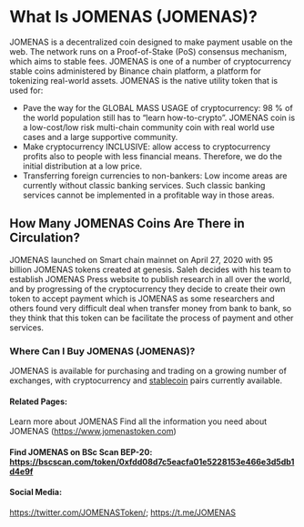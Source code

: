 # What Is JOMENAS (JOMENAS)?
JOMENAS is a decentralized coin designed to make payment usable on the web. The network runs on a Proof-of-Stake (PoS) consensus mechanism, which aims to stable fees.
JOMENAS is one of a number of cryptocurrency stable coins administered by Binance chain platform, a platform for tokenizing real-world assets.
JOMENAS is the native utility token that is used for:
* Pave the way for the GLOBAL MASS USAGE of cryptocurrency: 98 % of the world population still has to “learn how-to-crypto”. JOMENAS coin is a low-cost/low risk multi-chain community coin with real world use cases and a large supportive community. 
* Make cryptocurrency INCLUSIVE: allow access to cryptocurrency profits also to people with less financial means. Therefore, we do the initial distribution at a low price.
* Transferring foreign currencies to non-bankers: Low income areas are currently without classic banking services. Such classic banking services cannot be implemented in a profitable way in those areas.

## How Many JOMENAS Coins Are There in Circulation?
JOMENAS launched on Smart chain mainnet on April 27, 2020 with 95 billion JOMENAS tokens created at genesis.
Saleh decides with his team to establish JOMENAS Press website to publish research in all over the world, and by progressing of the cryptocurrency they decide to create their own token to accept payment which is JOMENAS as some researchers and others found very difficult deal when transfer money from bank to bank, so they think that this token can be facilitate the process of payment and other services.

### Where Can I Buy JOMENAS (JOMENAS)?
JOMENAS is available for purchasing and trading on a growing number of exchanges, with cryptocurrency and [stablecoin](https://pancakeswap.finance/) pairs currently available.
#### Related Pages:
Learn more about JOMENAS 
Find all the information you need about JOMENAS (https://www.jomenastoken.com) 

#### Find JOMENAS on BSc Scan BEP-20: https://bscscan.com/token/0xfdd08d7c5eacfa01e5228153e466e3d5db1d4e9f
#### Social Media:
https://twitter.com/JOMENASToken/;
https://t.me/JOMENAS

